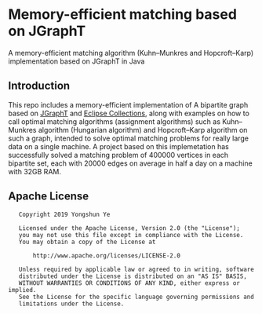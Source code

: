 # Memory-efficient matching based on JGraphT
A memory-efficient matching algorithm (Kuhn–Munkres and Hopcroft–Karp) implementation based on JGraphT in Java
## Introduction
This repo includes a memory-efficient implementation of A bipartite graph based on [JGraphT](https://jgrapht.org/) and [Eclipse Collections](https://www.eclipse.org/collections/), along with examples on how to call optimal matching algorithms (assignment algorithms) such as Kuhn–Munkres algorithm (Hungarian algorithm) and Hopcroft–Karp algorithm on such a graph, intended to solve optimal matching problems for really large data on a single machine. A project based on this implemetation has successfully solved a matching problem of 400000 vertices in each bipartite set, each with 20000 edges on average in half a day on a machine with 32GB RAM.
## Apache License
```
   Copyright 2019 Yongshun Ye

   Licensed under the Apache License, Version 2.0 (the "License");
   you may not use this file except in compliance with the License.
   You may obtain a copy of the License at

       http://www.apache.org/licenses/LICENSE-2.0

   Unless required by applicable law or agreed to in writing, software
   distributed under the License is distributed on an "AS IS" BASIS,
   WITHOUT WARRANTIES OR CONDITIONS OF ANY KIND, either express or implied.
   See the License for the specific language governing permissions and
   limitations under the License.
```
